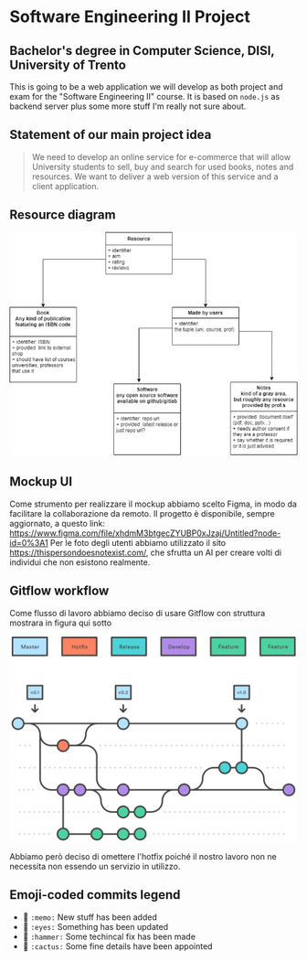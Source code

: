 # Software Engineering II Project
## Bachelor's degree in Computer Science, DISI, University of Trento
This is going to be a web application we will develop as both project and exam for the "Software Engineering II" course. It is based on `node.js` as backend server plus some more stuff I'm really not sure about.

## Statement of our main project idea
> We need to develop an online service for e-commerce that will allow University students to sell, buy and search for used books, notes and resources. We want to deliver a web	version of this service and a client application.

## Resource diagram
![resource-diagram](./resource-diagram.png)


## Mockup UI
Come strumento per realizzare il mockup abbiamo scelto Figma, in modo da facilitare la collaborazione da remoto. Il progetto è disponibile, sempre aggiornato,  a questo link: https://www.figma.com/file/xhdmM3btgecZYUBP0xJzaj/Untitled?node-id=0%3A1
Per le foto degli utenti abbiamo utilizzato il sito https://thispersondoesnotexist.com/, che sfrutta un AI per creare volti di individui che non esistono realmente.

## Gitflow workflow 
Come flusso di lavoro abbiamo deciso di usare Gitflow con struttura mostrara in figura qui sotto


![GitWorkflow](./gitFlow.png)


Abbiamo però deciso di omettere l'hotfix poiché il nostro lavoro non ne necessita non essendo un servizio in utilizzo.

## Emoji-coded commits legend
- 📝 `:memo:` New stuff has been added
- 👀 `:eyes:` Something has been updated
- 🔨 `:hammer:` Some techincal fix has been made
- 🌵 `:cactus:` Some fine details have been appointed
